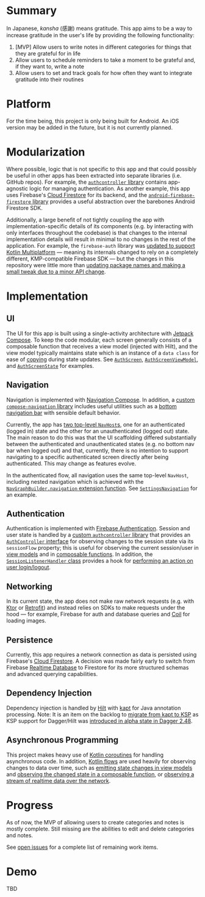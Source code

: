 # Summary
In Japanese, _kansha_ (感謝) means gratitude. This app aims to be a way to increase gratitude in the user's life by providing the following functionality:
1. [MVP] Allow users to write notes in different categories for things that they are grateful for in life
2. Allow users to schedule reminders to take a moment to be grateful and, if they want to, write a note
3. Allow users to set and track goals for how often they want to integrate gratitude into their routines

# Platform
For the time being, this project is only being built for Android. An iOS version may be added in the future, but it is not currently planned.

# Modularization
Where possible, logic that is not specific to this app and that could possibly be useful in other apps has been extracted into separate libraries (i.e. GitHub repos). For example, the [`authcontroller` library](https://github.com/susumunoda/authcontroller) contains app-agnostic logic for managing authentication. As another example, this app uses Firebase's [Cloud Firestore](https://firebase.google.com/docs/firestore) for its backend, and the [`android-firebase-firestore` library](https://github.com/susumunoda/android-firebase-firestore) provides a useful abstraction over the barebones Android Firestore SDK.

Additionally, a large benefit of not tightly coupling the app with implementation-specific details of its components (e.g. by interacting with only interfaces throughout the codebase) is that changes to the internal implementation details will result in minimal to no changes in the rest of the application. For example, the `firebase-auth` library was [updated to support Kotlin Multiplatform](https://github.com/susumunoda/firebase-auth/commit/e2a85d3fcb0d9ea3d6cff6913c1d442cd2165089) — meaning its internals changed to rely on a completely different, KMP-compatible Firebase SDK — but the changes in this repository were little more than [updating package names and making a small tweak due to a minor API change](https://github.com/susumunoda/kansha-android/commit/05f106acfd697e7085e67dd9a5e391a07958eeec).

# Implementation
## UI
The UI for this app is built using a single-activity architecture with [Jetpack Compose](https://developer.android.com/jetpack/compose). To keep the code modular, each screen generally consists of a composable function that receives a view model (injected with Hilt), and the view model typically maintains state which is an instance of a `data class` for ease of [copying](https://kotlinlang.org/docs/data-classes.html#copying) during state updates. See [`AuthScreen`](https://github.com/susumunoda/kansha-android/blob/main/app/src/main/java/com/susumunoda/kansha/ui/screen/auth/AuthScreen.kt), [`AuthScreenViewModel`](https://github.com/susumunoda/kansha-android/blob/main/app/src/main/java/com/susumunoda/kansha/ui/screen/auth/AuthScreenViewModel.kt), and [`AuthScreenState`](https://github.com/susumunoda/kansha-android/blob/main/app/src/main/java/com/susumunoda/kansha/ui/screen/auth/AuthScreenState.kt) for examples.

## Navigation
Navigation is implemented with [Navigation Compose](https://developer.android.com/jetpack/compose/navigation). In addition, a [custom `compose-navigation` library](https://github.com/susumunoda/compose-navigation) includes useful utilities such as a [bottom navigation bar](https://github.com/susumunoda/compose-navigation/blob/main/library/src/main/java/com/susumunoda/compose/navigation/BottomNavBar.kt) with sensible default behavior.

Currently, the app has [two top-level `NavHost`s](https://github.com/susumunoda/kansha-android/blob/main/app/src/main/java/com/susumunoda/kansha/KanshaApp.kt#L15-L21), one for an authenticated (logged in) state and the other for an unauthenticated (logged out) state. The main reason to do this was that the UI scaffolding differed substantially between the authenticated and unauthenticated states (e.g. no bottom nav bar when logged out) and that, currently, there is no intention to support navigating to a specific authenticated screen directly after being authenticated. This may change as features evolve.

In the authenticated flow, all navigation uses the same top-level `NavHost`, including nested navigation which is achieved with the [`NavGraphBuilder.navigation` extension function](https://developer.android.com/reference/kotlin/androidx/navigation/NavGraphBuilder#(androidx.navigation.NavGraphBuilder).navigation(kotlin.String,kotlin.String,kotlin.Function1)). See [`SettingsNavigation`](https://github.com/susumunoda/kansha-android/blob/main/app/src/main/java/com/susumunoda/kansha/ui/navigation/SettingsNavigation.kt) for an example.

## Authentication
Authentication is implemented with [Firebase Authentication](https://firebase.google.com/docs/auth). Session and user state is handled by a [custom `authcontroller` library](https://github.com/susumunoda/authcontroller) that provides an [`AuthController` interface](https://github.com/susumunoda/authcontroller/blob/main/authcontroller/src/commonMain/kotlin/com/susumunoda/auth/AuthController.kt) for observing changes to the session state via its `sessionFlow` property; this is useful for observing the current session/user in [view models](https://github.com/susumunoda/kansha-android/blob/main/app/src/main/java/com/susumunoda/kansha/ui/screen/notes/ViewCategoryScreenViewModel.kt#L48) and in [composable functions](https://github.com/susumunoda/kansha-android/blob/main/app/src/main/java/com/susumunoda/kansha/KanshaApp.kt#L13). In addition, the [`SessionListenerHandler` class](https://github.com/susumunoda/authcontroller/blob/main/authcontroller/src/commonMain/kotlin/com/susumunoda/auth/SessionListenerHandler.kt) provides a hook for [performing an action on user login/logout](https://github.com/susumunoda/kansha-android/blob/main/app/src/main/java/com/susumunoda/kansha/repository/category/FirebaseCategoryRepository.kt#L32-L47).

## Networking
In its current state, the app does not make raw network requests (e.g. with [Ktor](https://ktor.io/) or [Retrofit](https://square.github.io/retrofit/)) and instead relies on SDKs to make requests under the hood — for example, Firebase for auth and database queries and [Coil](https://coil-kt.github.io/coil/) for loading images.

## Persistence
Currently, this app requires a network connection as data is persisted using Firebase's [Cloud Firestore](https://firebase.google.com/docs/firestore). A decision was made fairly early to switch from Firebase [Realtime Database](https://firebase.google.com/docs/database) to Firestore for its more structured schemas and advanced querying capabilities.

## Dependency Injection
Dependency injection is handled by [Hilt](https://developer.android.com/training/dependency-injection/hilt-android) with [kapt](https://kotlinlang.org/docs/kapt.html) for Java annotation processing. Note: It is an item on the backlog to [migrate from kapt to KSP](https://github.com/susumunoda/kansha-android/issues/4) as KSP support for Dagger/Hilt was [introduced in alpha state in Dagger 2.48](https://github.com/google/dagger/releases/tag/dagger-2.48).

## Asynchronous Programming
This project makes heavy use of [Kotlin coroutines](https://kotlinlang.org/docs/coroutines-overview.html) for handling asynchronous code. In addition, [Kotlin flows](https://kotlinlang.org/docs/flow.html#flow-cancellation-basics) are used heavily for observing changes to data over time, such as [emitting state changes in view models](https://github.com/susumunoda/kansha-android/blob/main/app/src/main/java/com/susumunoda/kansha/ui/screen/notes/AddCategoryScreenViewModel.kt#L24C10-L29) and [observing the changed state in a composable function](https://github.com/susumunoda/kansha-android/blob/main/app/src/main/java/com/susumunoda/kansha/ui/screen/notes/AddCategoryScreen.kt#L51), or [observing a stream of realtime data over the network](https://github.com/susumunoda/kansha-android/blob/main/app/src/main/java/com/susumunoda/kansha/ui/screen/notes/ViewCategoryScreenViewModel.kt#L49-L70).

# Progress
As of now, the MVP of allowing users to create categories and notes is mostly complete. Still missing are the abilities to edit and delete categories and notes.

See [open issues](https://github.com/susumunoda/kansha-android/issues) for a complete list of remaining work items.

# Demo
TBD

